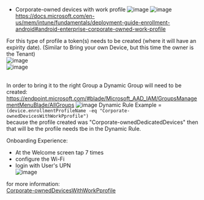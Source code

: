 * Corporate-owned devices with work profile
![image](https://user-images.githubusercontent.com/44326428/178165307-6d341cea-91c7-4e68-9eee-525ab926e6fa.png)
![image](https://user-images.githubusercontent.com/44326428/178165706-d7dd074e-89ab-4c34-87ab-0ecd9320bd73.png)
https://docs.microsoft.com/en-us/mem/intune/fundamentals/deployment-guide-enrollment-android#android-enterprise-corporate-owned-work-profile


For this type of profile a token(s) needs to be created (where it will have an expirity date). (Similar to Bring your own Device, but this time the owner is the Tenant)<br/>
![image](https://user-images.githubusercontent.com/44326428/178164665-d8796314-0630-4c12-a5b5-19f1932c8e0a.png)<br/>
![image](https://user-images.githubusercontent.com/44326428/178164725-4b3afa3c-7d51-46be-a916-50f167e0f568.png)<br/>

<br/>In order to bring it to the right Group a Dynamic Group will need to be created: <br/>
https://endpoint.microsoft.com/#blade/Microsoft_AAD_IAM/GroupsManagementMenuBlade/AllGroups
![image](https://user-images.githubusercontent.com/44326428/178164923-1234235a-5862-4bdf-9dcc-f06c0785ebb5.png)
Dynamic Rule Example = ``` (device.enrollmentProfileName -eq "Corporate-ownedDevicesWithWorkPprofile")```<br/>
because the profile created was "Corporate-ownedDedicatedDevices" then that will be the profile needs tbe in the Dynamic Rule.<br/>

Onboarding Experience:
* At the Welcome screen tap 7 times
* configure the Wi-Fi 
* login with User's UPN<br/>
![image](https://user-images.githubusercontent.com/44326428/178165488-b12b88c2-5d56-4387-a201-9b6f0153c280.png)

for more information: <br/>
[Corporate-ownedDevicesWithWorkPprofile](https://www.inthecloud247.com/how-to-configure-android-corporate-owned-personally-enabled-user-devices-with-microsoft-intune/)

